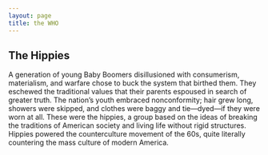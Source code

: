 ```yaml
---
layout: page
title: the WHO
---
```


## The Hippies

A generation of young Baby Boomers disillusioned with consumerism, materialism, and warfare chose to buck the system that birthed them. They eschewed the traditional values that their parents espoused in search of greater truth. The nation’s youth embraced nonconformity; hair grew long, showers were skipped, and clothes were baggy and tie—dyed—if they were worn at all. These were the hippies, a group based on the ideas of breaking the traditions of American society and living life without rigid structures. Hippies powered the counterculture movement of the 60s, quite literally countering the mass culture of modern America.

